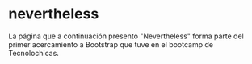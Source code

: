 # nevertheless
La página que a continuación presento "Nevertheless" forma parte del primer acercamiento a Bootstrap que tuve en el bootcamp de Tecnolochicas.

